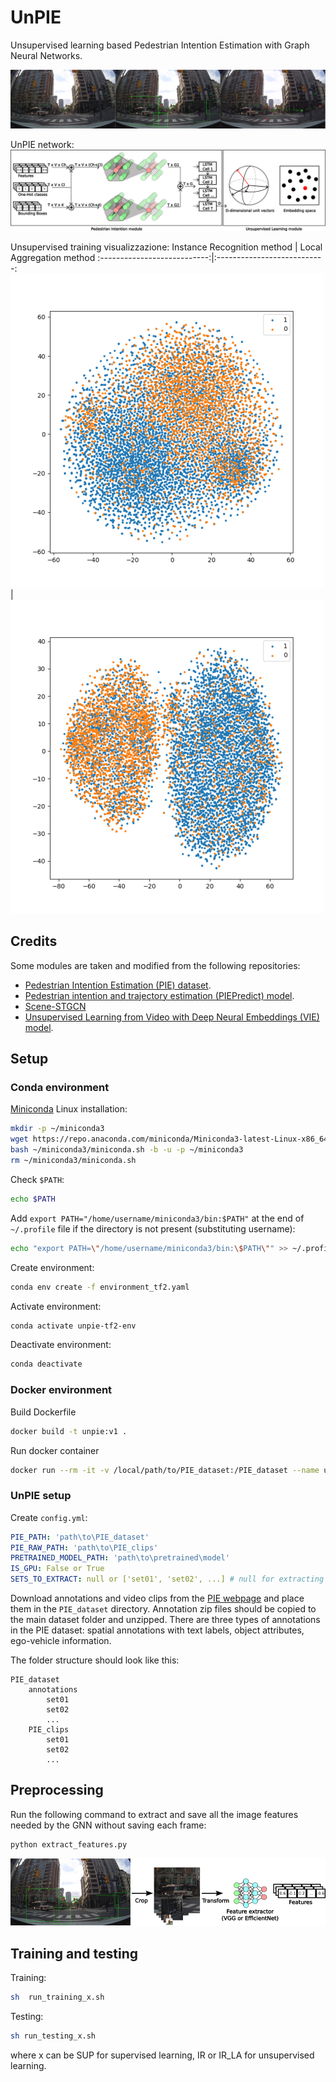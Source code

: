 # UnPIE
Unsupervised learning based Pedestrian Intention Estimation with Graph Neural Networks.

![graph_representation](/images/Figure_4.png)

UnPIE network:
![unpie_network](/images/unpie2.png)

Unsupervised training visualizzazione:
Instance Recognition method  |  Local Aggregation method
:---------------------------:|:---------------------------:
![](/images/mem_banks_ir.png)  |  ![](/images/mem_banks_la.png)

## Credits
Some modules are taken and modified from the following repositories:
- [Pedestrian Intention Estimation (PIE) dataset](http://data.nvision2.eecs.yorku.ca/PIE_dataset/).
- [Pedestrian intention and trajectory estimation (PIEPredict) model](https://github.com/aras62/PIEPredict).
- [Scene-STGCN](https://github.com/tue-mps/Scene-STGCN)
- [Unsupervised Learning from Video with Deep Neural Embeddings (VIE) model](https://github.com/neuroailab/VIE).

## Setup

### Conda environment

[Miniconda](https://docs.anaconda.com/miniconda/) Linux installation:
  
  ```bash
  mkdir -p ~/miniconda3
  wget https://repo.anaconda.com/miniconda/Miniconda3-latest-Linux-x86_64.sh -O ~/miniconda3/miniconda.sh
  bash ~/miniconda3/miniconda.sh -b -u -p ~/miniconda3
  rm ~/miniconda3/miniconda.sh
  ```

Check `$PATH`:
  ```bash
  echo $PATH
  ```

Add `export PATH="/home/username/miniconda3/bin:$PATH"` at the end of `~/.profile` file if the directory is not present (substituting username):
  
  ```bash
  echo "export PATH=\"/home/username/miniconda3/bin:\$PATH\"" >> ~/.profile
  ```

Create environment:
  ```bash
  conda env create -f environment_tf2.yaml
  ```

Activate environment:
  ```bash
  conda activate unpie-tf2-env
  ```

Deactivate environment:
  ```bash
  conda deactivate
  ```

### Docker environment

Build Dockerfile
  ```bash
  docker build -t unpie:v1 .
  ```

Run docker container
  ```bash
  docker run --rm -it -v /local/path/to/PIE_dataset:/PIE_dataset --name unpie-v1-c1 --gpus device= unpie:v1
  ```


### UnPIE setup

Create `config.yml`:

  ```yaml
  PIE_PATH: 'path\to\PIE_dataset'
  PIE_RAW_PATH: 'path\to\PIE_clips'
  PRETRAINED_MODEL_PATH: 'path\to\pretrained\model'
  IS_GPU: False or True
  SETS_TO_EXTRACT: null or ['set01', 'set02', ...] # null for extracting all the sets
  ```

Download annotations and video clips from the [PIE webpage](http://data.nvision2.eecs.yorku.ca/PIE_dataset/) and place them in the `PIE_dataset` directory. 
Annotation zip files should be copied to the main dataset folder and unzipped. There are three types of annotations in the PIE dataset: spatial annotations with text labels, object attributes, ego-vehicle information.

The folder structure should look like this:

```
PIE_dataset
    annotations
        set01
        set02
        ...
    PIE_clips
        set01
        set02
        ...

```

## Preprocessing
Run the following command to extract and save all the image features needed by the GNN without saving each frame:

  ```bash
  python extract_features.py
  ```
![feature_extraction](/images/feature_extraction_2_white.png)

## Training and testing

  Training:
  ```bash
  sh  run_training_x.sh
  ```

  Testing:
  ```bash
  sh run_testing_x.sh
  ```

where x can be SUP for supervised learning, IR or IR_LA for unsupervised learning.

